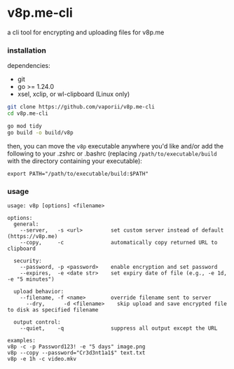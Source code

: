# v8p.me-cli

a cli tool for encrypting and uploading files for v8p.me

### installation

dependencies:

- git
- go >= 1.24.0
- xsel, xclip, or wl-clipboard (Linux only)

```bash
git clone https://github.com/vaporii/v8p.me-cli
cd v8p.me-cli

go mod tidy
go build -o build/v8p
```

then, you can move the `v8p` executable anywhere you'd like and/or add the following to your .zshrc or .bashrc (replacing `/path/to/executable/build` with the directory containing your executable):

`export PATH="/path/to/executable/build:$PATH"`

### usage

```
usage: v8p [options] <filename>

options:
  general:
    --server,   -s <url>         set custom server instead of default (https://v8p.me)
    --copy,     -c               automatically copy returned URL to clipboard

  security:
    --password, -p <password>    enable encryption and set password
    --expires,  -e <date str>    set expiry date of file (e.g., -e 1d, -e "5 minutes")

  upload behavior:
    --filename, -f <name>        override filename sent to server
	  --dry,      -d <filename>    skip upload and save encrypted file to disk as specified filename

  output control:
    --quiet,    -q               suppress all output except the URL

examples:
v8p -c -p Password123! -e "5 days" image.png
v8p --copy --password="Cr3d3nt1a1$" text.txt
v8p -e 1h -c video.mkv
```
